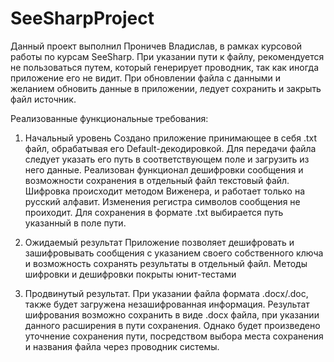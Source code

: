 # SeeSharpProject

Данный проект выполнил Проничев Владислав, в рамках курсовой работы по курсам SeeSharp. 
При указании пути к файлу, рекомендуется не пользоваться путем, который генерирует проводник, так как иногда приложение его не видит. 
При обновлении файла с данными и желанием обновить данные в приложении, ледует сохранить и закрыть файл источник.

Реализованные функциональные требования:
1. Начальный уровень
Создано приложение принимающее в себя .txt файл, обрабатывая его Default-декодировкой. 
Для передачи файла следует указать его путь в соответствующем поле и загрузить из него данные.
Реализован функционал дешифровки сообщения и возможности сохранения в отдельный файл текстовый файл. 
Шифровка происходит методом Виженера, и работает только на русский алфавит. Изменения регистра символов сообщения не проиходит.
Для сохранения в формате .txt выбирается путь указанный в поле пути.


2. Ожидаемый результат
Приложение позволяет дешифровать и зашифровывать сообщения с указанием своего собственного ключа и возможность сохранять результаты в отдельный файл. 
Методы шифровки и дешифровки покрыты юнит-тестами

3. Продвинутый результат.
При указании файла формата .docx/.doc, также будет загружена незашифрованная информация. 
Результат шифрования возможно сохранить в виде .docx файла, при указании данного расширения в пути сохранения. 
Однако будет произведено уточнение сохранения пути, посредством выбора места сохранения и названия файла через проводник системы.
